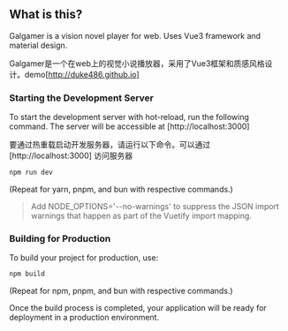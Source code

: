 ## What is this?
Galgamer is a vision novel player for web. Uses Vue3 framework and material design.

Galgamer是一个在web上的视觉小说播放器，采用了Vue3框架和质感风格设计。demo[http://duke486.github.io]
### Starting the Development Server

To start the development server with hot-reload, run the following command. The server will be accessible at [http://localhost:3000]

要通过热重载启动开发服务器，请运行以下命令。可以通过 [http://localhost:3000] 访问服务器

```bash
npm run dev
```

(Repeat for yarn, pnpm, and bun with respective commands.)

> Add NODE_OPTIONS='--no-warnings' to suppress the JSON import warnings that happen as part of the Vuetify import mapping. 

### Building for Production

To build your project for production, use:

```bash
npm build
```

(Repeat for npm, pnpm, and bun with respective commands.)

Once the build process is completed, your application will be ready for deployment in a production environment.
